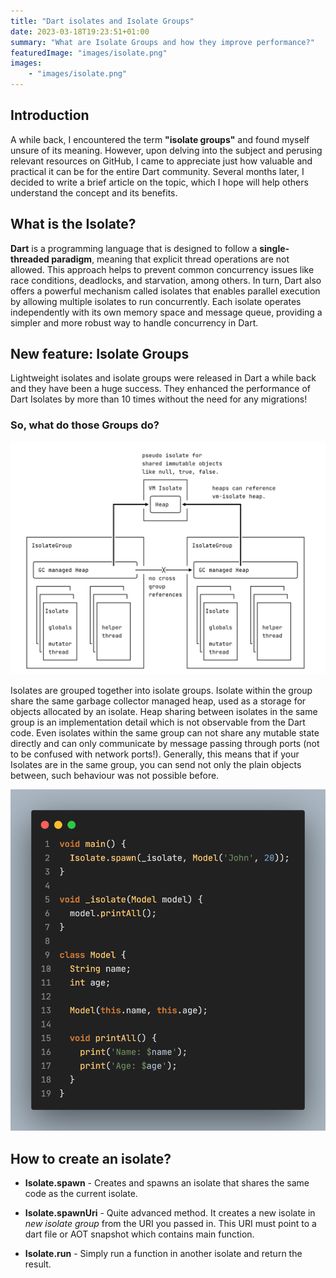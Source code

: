 ```yaml
---
title: "Dart isolates and Isolate Groups"
date: 2023-03-18T19:23:51+01:00
summary: "What are Isolate Groups and how they improve performance?"
featuredImage: "images/isolate.png"
images:
    - "images/isolate.png"
---
```


## Introduction

A while back, I encountered the term __"isolate groups"__ and found myself unsure of its meaning. However, upon delving into the subject and perusing relevant resources on GitHub, I came to appreciate just how valuable and practical it can be for the entire Dart community. Several months later, I decided to write a brief article on the topic, which I hope will help others understand the concept and its benefits.

## What is the Isolate?

__Dart__ is a programming language that is designed to follow a __single-threaded paradigm__, meaning that explicit thread operations are not allowed. This approach helps to prevent common concurrency issues like race conditions, deadlocks, and starvation, among others. In turn, Dart also offers a powerful mechanism called isolates that enables parallel execution by allowing multiple isolates to run concurrently. Each isolate operates independently with its own memory space and message queue, providing a simpler and more robust way to handle concurrency in Dart.

## New feature: Isolate Groups

Lightweight isolates and isolate groups were released in Dart a while back and they have been a huge success. They enhanced the performance of Dart Isolates by more than 10 times without the need for any migrations!

### So, what do those Groups do?

![Dart VM introduction](images/mraleph-vm.png "Dart VM introduction")

Isolates are grouped together into isolate groups. Isolate within the group share the same garbage collector managed heap, used as a storage for objects allocated by an isolate. Heap sharing between isolates in the same group is an implementation detail which is not observable from the Dart code. Even isolates within the same group can not share any mutable state directly and can only communicate by message passing through ports (not to be confused with network ports!).
Generally, this means that if your Isolates are in the same group, you can send not only the plain objects between, such behaviour was not possible before.

![Isolates code](images/code.png "Isolates Code")

## How to create an isolate?

- __Isolate.spawn__ - Creates and spawns an isolate that shares the same code as the current isolate.

- __Isolate.spawnUri__ - Quite advanced method. It creates a new isolate in *new isolate group* from the URI you passed in. This URI must point to a dart file or AOT snapshot which contains main function.

- __Isolate.run__ - Simply run a function in another isolate and return the result.
